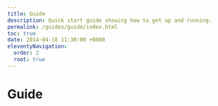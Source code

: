 ```yaml
---
title: Guide
description: Quick start guide showing how to get up and running.
permalink: /guides/guide/index.html
toc: true
date: 2014-04-18 11:30:00 +0800
eleventyNavigation:
  order: 2 
  root: true
---
```


# Guide
